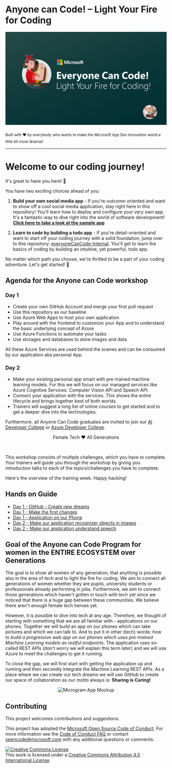 # Anyone can Code! – Light Your Fire for Coding

![FemaleTechGenLogo](./img/BannerEveryoneCanCode.png)

  <p>
    <sub>Built with ❤ by everybody who wants to make the Microsoft App Dev Innovation world a little bit more diverse! </sub>
  </p>

</div>

<hr>

# Welcome to our coding journey!

It's great to have you here! 🎉

You have two exciting choices ahead of you:

1. **Build your own social media app** - If you're outcome-oriented and want to show off a cool social media application, stay right here in this repository! You'll learn how to deploy and configure your very own app. It's a fantastic way to dive right into the world of software development! **[Click here to take a look at the sample app](https://microsoft.github.io/everyonecancode/)**

3. **Learn to code by building a todo app** - If you're detail-oriented and want to start off your coding journey with a solid foundation, jump over to this repository: [everyoneCanCode-Internal](https://github.com/microsoft/everyoneCanCode-Internal). You'll get to learn the basics of coding by building an intuitive, yet powerful, todo app.

No matter which path you choose, we're thrilled to be a part of your coding adventure. Let's get started! 🚀

## Agenda for the Anyone can Code workshop

### Day 1
- Create your own GitHub Account and merge your first pull request
- Use this repository as our baseline
- Use Azure Web Apps to host your own application
- Play around with the frontend to customize your App and to understand the basic underlying concept of Azure
- Use Azure Functions to automate your tasks
- Use storages and databases to store images and data

All these Azure Services are used behind the scenes and can be consumed by our application aka personal App.

### Day 2
- Make your existing personal app smart with pre-trained machine learning models. For this we will focus on our managed services like Azure Cognitive Services: Computer Vision API and Speech API.
- Connect your application with the services. This shows the entire lifecycle and brings together best of both worlds.
- Trainers will suggest a long list of online courses to get started and to get a deeper dive into the technologies.

Furthermore, all Anyone Can Code graduates are invited to join our [AI Developer College](https://github.com/azuredevcollege/aidevcollege) or
[Azure Developer College](https://github.com/azuredevcollege/trainingdays).

<div align="center">
  <p> Female Tech ❤︎ All Generations</p>
</div>

<br>

This workshop consists of multiple challenges, which you have to complete. Your trainers will guide you through the workshop by giving you introduction talks to each of the topics/challenges you have to complete.

Here's the overview of the training week. Happy hacking!

## Hands on Guide

- [Day 1 - GitHub - Create new dreams](instructions/day1/GitHub/README.md)
- [Day 1 - Make the first changes](instructions/day1/ApplicationPart1/README.md)
- [Day 1 - Application on our Phone ](instructions/day1/ApplicationPart2/README.md)
- [Day 2 - Make our application recognizer objects in images](instructions/day2/Vision/README.md)
- [Day 2 - Make our application understand speech](instructions/day2/Speech/README.md)

## Goal of the Anyone can Code Program for women in the ENTIRE ECOSYSTEM over Generations

The goal is to show all women of any generation, that anything is possible also in the area of tech and to light the fire for coding. We aim to connect all generations of women whether they are pupils, university students or professionals already performing in jobs. Furthermore, we aim to connect those generations which haven't gotten in touch with tech yet since we noticed that there is a huge gap between these communities. We believe there aren't enough female tech heroes yet.

However, it is possible to dive into tech at any age. Therefore, we thought of starting with something that we are all familiar with - applications on our phones. Together we will build an app on our phones which can take pictures and which we can talk to. And to put it in other (tech) words: _how to build a progressive web app on our phones which uses pre-trained Machine Learning models as restful endpoints_. The application uses so-called REST APIs (don't worry we will explain this term later) and we will use Azure to meet the challenges to get it running.

To close the gap, we will first start with getting the application up and running and then secondly integrate the Machine Learning REST APIs. As a place where we can create our tech dreams we will use GitHub to create our space of collaboration as our motto always is: **Sharing is Caring!**

<div align="center">
  <p></p>
  <img src="./img/microgram-mock.png" alt="Microgram App Mockup" />
</div>

## Contributing

This project welcomes contributions and suggestions.

This project has adopted the [Microsoft Open Source Code of Conduct](https://opensource.microsoft.com/codeofconduct/).
For more information see the [Code of Conduct FAQ](https://opensource.microsoft.com/codeofconduct/faq/) or
contact [opencode@microsoft.com](mailto:opencode@microsoft.com) with any additional questions or comments.

[![Creative Commons License](https://i.creativecommons.org/l/by/4.0/88x31.png)](http://creativecommons.org/licenses/by/4.0/)  
This work is licensed under a [Creative Commons Attribution 4.0 International License](http://creativecommons.org/licenses/by/4.0/).

